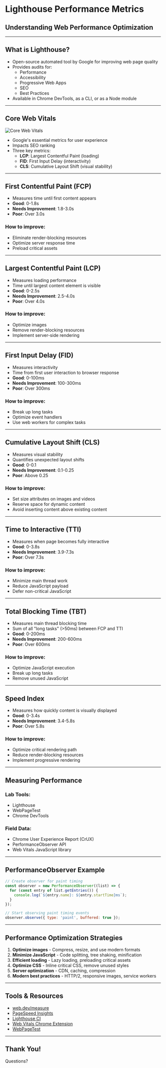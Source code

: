# Lighthouse Performance Metrics
## Understanding Web Performance Optimization

---

## What is Lighthouse?

- Open-source automated tool by Google for improving web page quality
- Provides audits for:
  - Performance
  - Accessibility
  - Progressive Web Apps
  - SEO
  - Best Practices
- Available in Chrome DevTools, as a CLI, or as a Node module

---

## Core Web Vitals

![Core Web Vitals](https://web.dev/static/articles/vitals/web-vitals-header.svg)

- Google's essential metrics for user experience
- Impacts SEO ranking
- Three key metrics:
  - **LCP**: Largest Contentful Paint (loading)
  - **FID**: First Input Delay (interactivity)
  - **CLS**: Cumulative Layout Shift (visual stability)

---

## First Contentful Paint (FCP)

- Measures time until first content appears
- **Good**: 0-1.8s
- **Needs Improvement**: 1.8-3.0s
- **Poor**: Over 3.0s

### How to improve:
- Eliminate render-blocking resources
- Optimize server response time
- Preload critical assets

---

## Largest Contentful Paint (LCP)

- Measures loading performance
- Time until largest content element is visible
- **Good**: 0-2.5s
- **Needs Improvement**: 2.5-4.0s
- **Poor**: Over 4.0s

### How to improve:
- Optimize images
- Remove render-blocking resources
- Implement server-side rendering

---

## First Input Delay (FID)

- Measures interactivity
- Time from first user interaction to browser response
- **Good**: 0-100ms
- **Needs Improvement**: 100-300ms
- **Poor**: Over 300ms

### How to improve:
- Break up long tasks
- Optimize event handlers
- Use web workers for complex tasks

---

## Cumulative Layout Shift (CLS)

- Measures visual stability
- Quantifies unexpected layout shifts
- **Good**: 0-0.1
- **Needs Improvement**: 0.1-0.25
- **Poor**: Above 0.25

### How to improve:
- Set size attributes on images and videos
- Reserve space for dynamic content
- Avoid inserting content above existing content

---

## Time to Interactive (TTI)

- Measures when page becomes fully interactive
- **Good**: 0-3.8s
- **Needs Improvement**: 3.9-7.3s
- **Poor**: Over 7.3s

### How to improve:
- Minimize main thread work
- Reduce JavaScript payload
- Defer non-critical JavaScript

---

## Total Blocking Time (TBT)

- Measures main thread blocking time
- Sum of all "long tasks" (>50ms) between FCP and TTI
- **Good**: 0-200ms
- **Needs Improvement**: 200-600ms
- **Poor**: Over 600ms

### How to improve:
- Optimize JavaScript execution
- Break up long tasks
- Remove unused JavaScript

---

## Speed Index

- Measures how quickly content is visually displayed
- **Good**: 0-3.4s
- **Needs Improvement**: 3.4-5.8s
- **Poor**: Over 5.8s

### How to improve:
- Optimize critical rendering path
- Reduce render-blocking resources
- Implement progressive rendering

---

## Measuring Performance

### Lab Tools:
- Lighthouse
- WebPageTest
- Chrome DevTools

### Field Data:
- Chrome User Experience Report (CrUX)
- PerformanceObserver API
- Web Vitals JavaScript library

---

## PerformanceObserver Example

```javascript
// Create observer for paint timing
const observer = new PerformanceObserver((list) => {
  for (const entry of list.getEntries()) {
    console.log(`${entry.name}: ${entry.startTime}ms`);
  }
});

// Start observing paint timing events
observer.observe({ type: 'paint', buffered: true });
```

---

## Performance Optimization Strategies

1. **Optimize images** - Compress, resize, and use modern formats
2. **Minimize JavaScript** - Code splitting, tree shaking, minification
3. **Efficient loading** - Lazy loading, preloading critical assets
4. **Optimize CSS** - Inline critical CSS, remove unused styles
5. **Server optimization** - CDN, caching, compression
6. **Modern best practices** - HTTP/2, responsive images, service workers

---

## Tools & Resources

- [web.dev/measure](https://web.dev/measure/)
- [PageSpeed Insights](https://pagespeed.web.dev/)
- [Lighthouse CI](https://github.com/GoogleChrome/lighthouse-ci)
- [Web Vitals Chrome Extension](https://chrome.google.com/webstore/detail/web-vitals/ahfhijdlegdabablpippeagghigmibma)
- [WebPageTest](https://www.webpagetest.org/)

---

## Thank You!

Questions? 